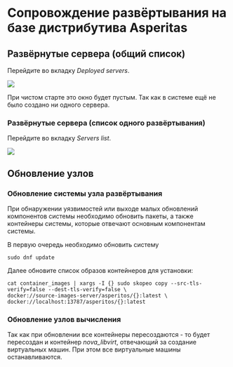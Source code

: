 # Сопровождение развёртывания на базе дистрибутива Asperitas


## Развёрнутые сервера (общий список)

Перейдите во вкладку _Deployed servers_. 

![](../../../../images/all-servers.png)

При чистом старте это окно будет пустым. Так как в системе ещё не было создано ни одного сервера.


### Развёрнутые сервера (список одного развёртывания)

Перейдите во вкладку _Servers list_. 

![](../../../../images/stack-servers.png)

## Обновление узлов 

### Обновление системы узла развёртывания

При обнаружении уязвимостей или выходе малых обновлений компонентов системы необходимо обновить пакеты, 
а также контейнеры системы, которые отвечают основным компонентам системы. 

В первую очередь необходимо обновить систему 
~~~shell
sudo dnf update 
~~~

Далее обновите список образов контейнеров для установки: 
~~~shell
cat container_images | xargs -I {} sudo skopeo copy --src-tls-verify=false --dest-tls-verify=false \
docker://source-images-server/asperitos/{}:latest \
docker://localhost:13787/asperitos/{}:latest
~~~
### Обновление узлов вычисления 

Так как при обновлении все контейнеры пересоздаются - то будет пересоздан и контейнер _nova_libvirt_, отвечающий за создание виртуальных машин. 
При этом все виртуальные машины останавливаются. 

